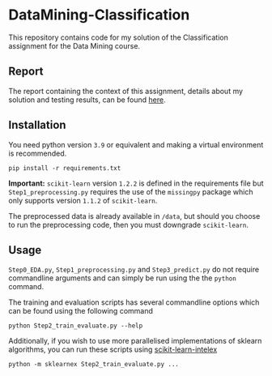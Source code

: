 
# DataMining-Classification
This repository contains code for my solution of the Classification assignment for the Data Mining course.




## Report

The report containing the context of this assignment, details about my solution and testing results, can be found [here](https://github.com/ViktorHura/DataMining-Classification/blob/main/report/report.pdf). 
## Installation 

You need python version `3.9` or equivalent and making a virtual environment is recommended.

```
pip install -r requirements.txt
```

**Important:** `scikit-learn` version `1.2.2` is defined in the requirements file but 
`Step1_preprocessing.py` requires the use of the `missingpy` package which only supports version `1.1.2` of `scikit-learn`.

The preprocessed data is already available in `/data`, but should you choose to run the preprocessing code, then you must downgrade `scikit-learn`.
## Usage

`Step0_EDA.py`, `Step1_preprocessing.py` and `Step3_predict.py` do not require commandline arguments and can simply be run using the the `python` command.

The training and evaluation scripts has several commandline options which can be found using the following command
```
python Step2_train_evaluate.py --help
```

Additionally, if you wish to use more parallelised implementations of sklearn algorithms, you can run these scripts using [scikit-learn-intelex](https://github.com/intel/scikit-learn-intelex)

```
python -m sklearnex Step2_train_evaluate.py ...
```